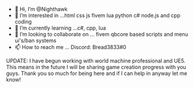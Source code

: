- 👋 Hi, I’m @Nighthawk
- 👀 I’m interested in ...html css js fivem lua python c# node.js and cpp coding
- 🌱 I’m currently learning ...c#, cpp, lua
- 💞️ I’m looking to collaborate on ... fivem qbcore based scripts and menu ui's/ban systems
- 📫 How to reach me ... Discord: Bread3833#0

<!---
Nighthawk5474/Nighthawk5474 is a ✨ special ✨ repository because its `README.md` (this file) appears on your GitHub profile.
You can click the Preview link to take a look at your changes.
--->

UPDATE:
I have begun working with world machine professional and UE5. This means in the future I will be sharing game creation progress with you guys. Thank you so much for being here and if I can help in anyway let me know!
